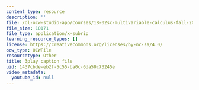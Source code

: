 ```yaml
---
content_type: resource
description: ''
file: /ol-ocw-studio-app/courses/18-02sc-multivariable-calculus-fall-2010/1437cbdeeb2f5c55ba0c6da50c73245e_vnWXYI4UQrs.vtt
file_size: 10171
file_type: application/x-subrip
learning_resource_types: []
license: https://creativecommons.org/licenses/by-nc-sa/4.0/
ocw_type: OCWFile
resourcetype: Other
title: 3play caption file
uid: 1437cbde-eb2f-5c55-ba0c-6da50c73245e
video_metadata:
  youtube_id: null
---
```

